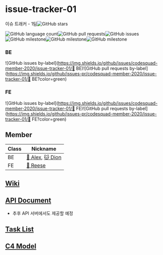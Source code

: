 # issue-tracker-01
이슈 트래커 - 1팀![GitHub stars](https://img.shields.io/github/stars/codesquad-member-2020/issue-tracker-01?style=social)

![GitHub language count](https://img.shields.io/github/languages/count/codesquad-member-2020/issue-tracker-01)![GitHub pull requests](https://img.shields.io/github/issues-pr/codesquad-member-2020/issue-tracker-01?color=green)![GitHub issues](https://img.shields.io/github/issues/codesquad-member-2020/issue-tracker-01)![GitHub milestone](https://img.shields.io/github/milestones/progress-percent/codesquad-member-2020/issue-tracker-01/1)![GitHub milestone](https://img.shields.io/github/milestones/progress-percent/codesquad-member-2020/issue-tracker-01/2)![GitHub milestone](https://img.shields.io/github/milestones/progress-percent/codesquad-member-2020/issue-tracker-01/3)

### BE

![GitHub issues by-label](https://img.shields.io/github/issues/codesquad-member-2020/issue-tracker-01/🚌 BE)![GitHub pull requests by-label](https://img.shields.io/github/issues-pr/codesquad-member-2020/issue-tracker-01/🚌 BE?color=green)

### FE

![GitHub issues by-label](https://img.shields.io/github/issues/codesquad-member-2020/issue-tracker-01/🦄 FE)![GitHub pull requests by-label](https://img.shields.io/github/issues-pr/codesquad-member-2020/issue-tracker-01/🦄 FE?color=green)

## Member

| Class | Nickname                       |
| ----- | ------------------------------ |
| BE    | [🚌 Alex][alex], [🐱 Dion][dion] |
| FE    | [🦄 Reese][reese]               |

## [Wiki](https://github.com/codesquad-member-2020/issue-tracker-01/wiki)

## [API Document](https://github.com/codesquad-member-2020/issue-tracker-01/wiki/API-Document)

- 추후 API 서버에서도 제공할 예정

## [Task List](https://docs.google.com/spreadsheets/d/1U-_ApHx159JGWFy9P9KViVSK9zQEAFZmE7JAQ2qmW0c/edit?usp=sharing)

## [C4 Model](https://github.com/codesquad-member-2020/issue-tracker-01/issues/16)

[alex]: https://github.com/haveagood
[reese]: https://github.com/reesekimm
[dion]: https://github.com/ksundong

